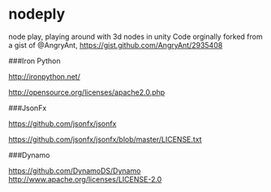 nodeply
=======
node play, playing around with 3d nodes in unity
Code orginally forked from a gist of @AngryAnt, https://gist.github.com/AngryAnt/2935408

###Iron Python

http://ironpython.net/

http://opensource.org/licenses/apache2.0.php

###JsonFx

https://github.com/jsonfx/jsonfx

https://github.com/jsonfx/jsonfx/blob/master/LICENSE.txt

###Dynamo

https://github.com/DynamoDS/Dynamo
http://www.apache.org/licenses/LICENSE-2.0

